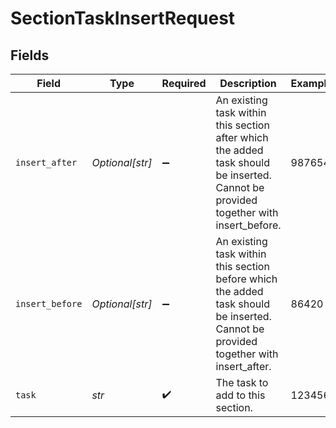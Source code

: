 # SectionTaskInsertRequest


## Fields

| Field                                                                                                                               | Type                                                                                                                                | Required                                                                                                                            | Description                                                                                                                         | Example                                                                                                                             |
| ----------------------------------------------------------------------------------------------------------------------------------- | ----------------------------------------------------------------------------------------------------------------------------------- | ----------------------------------------------------------------------------------------------------------------------------------- | ----------------------------------------------------------------------------------------------------------------------------------- | ----------------------------------------------------------------------------------------------------------------------------------- |
| `insert_after`                                                                                                                      | *Optional[str]*                                                                                                                     | :heavy_minus_sign:                                                                                                                  | An existing task within this section after which the added task should be inserted. Cannot be provided together with insert_before. | 987654                                                                                                                              |
| `insert_before`                                                                                                                     | *Optional[str]*                                                                                                                     | :heavy_minus_sign:                                                                                                                  | An existing task within this section before which the added task should be inserted. Cannot be provided together with insert_after. | 86420                                                                                                                               |
| `task`                                                                                                                              | *str*                                                                                                                               | :heavy_check_mark:                                                                                                                  | The task to add to this section.                                                                                                    | 123456                                                                                                                              |